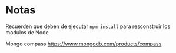 # Notas
Recuerden que deben de ejecutar ```npm install``` para resconstruir los modulos de Node

Mongo compass
    https://www.mongodb.com/products/compass